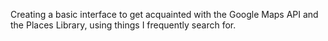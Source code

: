 Creating a basic interface to get acquainted with the Google Maps API and the Places Library, using things I frequently search for.
